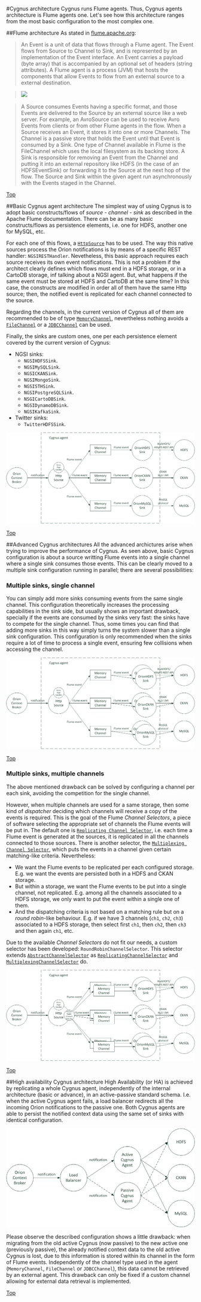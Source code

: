 #<a name="top"></a>Cygnus architecture
Cygnus runs Flume agents. Thus, Cygnus agents architecture is Flume agents one. Let's see how this architecture ranges from the most basic configuration to the most complex one.

##Flume architecture
As stated in [flume.apache.org](http://flume.apache.org/FlumeDeveloperGuide.html):

>An Event is a unit of data that flows through a Flume agent. The Event flows from Source to Channel to Sink, and is represented by an implementation of the Event interface. An Event carries a payload (byte array) that is accompanied by an optional set of headers (string attributes). A Flume agent is a process (JVM) that hosts the components that allow Events to flow from an external source to a external destination.

>![](http://flume.apache.org/_images/DevGuide_image00.png)

>A Source consumes Events having a specific format, and those Events are delivered to the Source by an external source like a web server. For example, an AvroSource can be used to receive Avro Events from clients or from other Flume agents in the flow. When a Source receives an Event, it stores it into one or more Channels. The Channel is a passive store that holds the Event until that Event is consumed by a Sink. One type of Channel available in Flume is the FileChannel which uses the local filesystem as its backing store. A Sink is responsible for removing an Event from the Channel and putting it into an external repository like HDFS (in the case of an HDFSEventSink) or forwarding it to the Source at the next hop of the flow. The Source and Sink within the given agent run asynchronously with the Events staged in the Channel.

[Top](#top)

##Basic Cygnus agent architecture
The simplest way of using Cygnus is to adopt basic constructs/flows of <i>source - channel - sink</i> as described in the Apache Flume documentation. There can be as many basic constructs/flows as persistence elements, i.e. one for HDFS, another one for MySQL, etc. 

For each one of this flows, a [`HttpSource`](http://flume.apache.org/FlumeUserGuide.html#http-source) has to be used. The way this native sources process the Orion notifications is by means of a specific REST handler: `NGSIRESTHandler`. Nevetheless, this basic approach requires each source receives its own event notifications. This is not a problem if the architect clearly defines which flows must end in a HDFS storage, or in a CartoDB storage, inf talking about a NGSI agent. But, what happens if the same event must be stored at HDFS and CartoDB at the same time? In this case, the constructs are modified in order all of them have the same Http source; then, the notified event is replicated for each channel connected to the source.

Regarding the channels, in the current version of Cygnus all of them are recommended to be of type [`MemoryChannel`](http://flume.apache.org/FlumeUserGuide.html#memory-channel), nevertheless nothing avoids a [`FileChannel`](http://flume.apache.org/FlumeUserGuide.html#file-channel) or a [`JDBCChannel`](http://flume.apache.org/FlumeUserGuide.html#jdbc-channel) can be used.

Finally, the sinks are custom ones, one per each persistence element covered by the current version of Cygnus:

* NGSI sinks:
    * `NGSIHDFSSink`.
    * `NGSIMySQLSink`.
    * `NGSICKANSink`.
    * `NGSIMongoSink`.
    * `NGSISTHSink`.
    * `NGSIPostgreSQLSink`.
    * `NSGICartoDBSink`.
    * `NGSIDynamoDBSink`.
    * `NGSIKafkaSink`.
* Twitter sinks:
    * `TwitterHDFSSink`.
 
![](./images/basic_architecture.jpg)

[Top](#top)

##Advanced Cygnus architectures
All the advanced archictures arise when trying to improve the performance of Cygnus. As seen above, basic Cygnus configuration is about a source writting Flume events into a single channel where a single sink consumes those events. This can be clearly moved to a multiple sink configuration running in parallel; there are several possibilities:

### Multiple sinks, single channel
You can simply add more sinks consuming events from the same single channel. This configuration theoretically increases the processing capabilities in the sink side, but usually shows an important drawback, specially if the events are consumed by the sinks very fast: the sinks have to compete for the single channel. Thus, some times you can find that adding more sinks in this way simply turns the system slower than a single sink configuration. This configuration is only recommended when the sinks require a lot of time to process a single event, ensuring few collisions when accessing the channel.

![](./images/multiple_sinks_single_channel_architecture.jpg)

[Top](#top)

### Multiple sinks, multiple channels
The above mentioned drawback can be solved by configuring a channel per each sink, avoiding the competition for the single channel.

However, when multiple channels are used for a same storage, then some kind of <i>dispatcher</i> deciding which channels will receive a copy of the events is required. This is the goal of the Flume <i>Channel Selectors</i>, a piece of software selecting the appropriate set of channels the Flume events will be put in. The default one is [`Replicating Channel Selector`](http://flume.apache.org/FlumeUserGuide.html#replicating-channel-selector-default), i.e. each time a Flume event is generated at the sources, it is replicated in all the channels connected to those sources. There is another selector, the [`Multiplexing Channel Selector`](http://flume.apache.org/FlumeUserGuide.html#multiplexing-channel-selector), which puts the events in a channel given certain matching-like criteria. Nevertheless:

* We want the Flume events to be replicated per each configured storage. E.g. we want the events are persisted both in a HDFS and CKAN storage.
* But within a storage, we want the Flume events to be put into a single channel, not replicated. E.g. among all the channels associated to a HDFS storage, we only want to put the event within a single one of them.
* And the dispatching criteria is not based on a matching rule but on a <i>round robin</i>-like behaviour. E.g. if we have 3 channels (`ch1`, `ch2`, `ch3`) associated to a HDFS storage, then select first `ch1`, then `ch2`, then `ch3` and then again `ch1`, etc.

Due to the available <i>Channel Selectors</i> do not fit our needs, a custom selector has been developed: `RoundRobinChannelSelector`. This selector extends [`AbstractChannelSelector`](https://flume.apache.org/releases/content/1.4.0/apidocs/org/apache/flume/channel/AbstractChannelSelector.html) as [`ReplicatingChannelSelector`](http://flume.apache.org/FlumeUserGuide.html#replicating-channel-selector-default) and [`MultiplexingChannelSelector`](http://flume.apache.org/FlumeUserGuide.html#multiplexing-channel-selector) do.

![](./images/multiple_sinks_multiple_channels_architecture.jpg)

[Top](#top)

##High availability Cygnus architecture
High Availability (or HA) is achieved by replicating a whole Cygnus agent, independently of the internal architecture (basic or advance), in an active-passive standard schema. I.e. when the active Cygnus agent fails, a load balancer redirects all the incoming Orion notifications to the passive one. Both Cygnus agents are able to persist the notified context data using the same set of sinks with identical configuration.

![](./images/ha_architecture.jpg) 

Please observe the described configuration shows a little drawback: when migrating from the old active Cygnus (now passive) to the new active one (previously passive), the already notified context data to the old active Cygnus is lost, due to this information is stored within its channel in the form of Flume events. Independently of the channel type used in the agent (`MemoryChannel`, `FileChannel` or `JDBCChannel`), this data cannot be retrieved by an external agent. This drawback can only be fixed if a custom channel allowing for external data retrieval is implemented.

[Top](#top)
